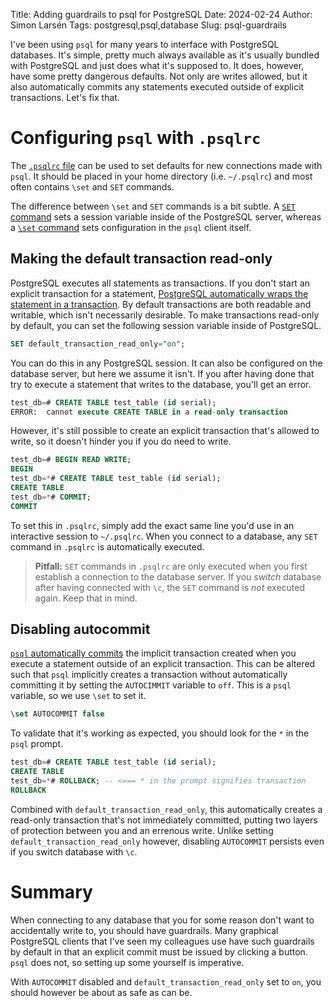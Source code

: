 Title: Adding guardrails to psql for PostgreSQL
Date: 2024-02-24
Author: Simon Larsén
Tags: postgresql,psql,database
Slug: psql-guardrails

I've been using `psql` for many years to interface with PostgreSQL databases.
It's simple, pretty much always available as it's usually bundled with
PostgreSQL and just does what it's supposed to. It does, however, have some
pretty dangerous defaults. Not only are writes allowed, but it also
automatically commits any statements executed outside of explicit transactions.
Let's fix that.

# Configuring `psql` with `.psqlrc`
The [`.psqlrc`
file](https://www.postgresql.org/docs/current/app-psql.html#APP-PSQL-FILES-PSQLRC)
can be used to set defaults for new connections made with `psql`. It should be
placed in your home directory (i.e. `~/.psqlrc`) and most often contains `\set`
and `SET` commands.

The difference between `\set` and `SET` commands is a bit subtle. A [`SET`
command](https://www.postgresql.org/docs/current/sql-set.html) sets a session
variable inside of the PostgreSQL server, whereas a [`\set`
command](https://www.postgresql.org/docs/current/app-psql.html#APP-PSQL-META-COMMAND-SET)
sets configuration in the `psql` client itself.

## Making the default transaction read-only
PostgreSQL executes all statements as transactions. If you don't start an
explicit transaction for a statement, [PostgreSQL automatically wraps the
statement in a
transaction](https://www.postgresql.org/docs/current/tutorial-transactions.html).
By default transactions are both readable and writable, which isn't necessarily
desirable. To make transactions read-only by default, you can set the following
session variable inside of PostgreSQL.

```sql
SET default_transaction_read_only="on";
```

You can do this in any PostgreSQL session. It can also be configured on the
database server, but here we assume it isn't. If you after having done that try
to execute a statement that writes to the database, you'll get an error.

```sql
test_db=# CREATE TABLE test_table (id serial);
ERROR:  cannot execute CREATE TABLE in a read-only transaction
```

However, it's still possible to create an explicit transaction that's allowed
to write, so it doesn't hinder you if you do need to write.

```sql
test_db=# BEGIN READ WRITE;
BEGIN
test_db=*# CREATE TABLE test_table (id serial);
CREATE TABLE
test_db=*# COMMIT;
COMMIT
```

To set this in `.psqlrc`, simply add the exact same line you'd use in an
interactive session to `~/.psqlrc`. When you connect to a database, any `SET`
command in `.psqlrc` is automatically executed.

> **Pitfall:** `SET` commands in `.psqlrc` are only executed when you
> first establish a connection to the database server. If you _switch_ database
> after having connected with `\c`, the `SET` command is _not_ executed again.
> Keep that in mind.

## Disabling autocommit
[`psql` automatically
commits](https://www.postgresql.org/docs/current/app-psql.html#APP-PSQL-FILES-PSQLRC)
the implicit transaction created when you execute a statement outside of an
explicit transaction. This can be altered such that `psql` implicitly creates a
transaction without automatically committing it by setting the `AUTOCIMMIT` variable to `off`. This is a `psql` variable, so we use `\set` to set it.

```sql
\set AUTOCOMMIT false
```

To validate that it's working as expected, you should look for the `*` in the
`psql` prompt.

```sql
test_db=# CREATE TABLE test_table (id serial);
CREATE TABLE
test_db=*# ROLLBACK; -- <=== * in the prompt signifies transaction
ROLLBACK
```

Combined with `default_transaction_read_only`, this automatically creates a
read-only transaction that's not immediately committed, putting two layers of
protection between you and an errenous write. Unlike setting
`default_transaction_read_only` however, disabling `AUTOCOMMIT` persists even if
you switch database with `\c`.

# Summary
When connecting to any database that you for some reason don't want to
accidentally write to, you should have guardrails. Many graphical PostgreSQL
clients that I've seen my colleagues use have such guardrails by default in
that an explicit commit must be issued by clicking a button. `psql` does not, so
setting up some yourself is imperative.

With `AUTOCOMMIT` disabled and `default_transaction_read_only` set to `on`, you
should however be about as safe as can be.
